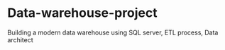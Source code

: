 # Data-warehouse-project
Building a modern data warehouse using SQL server, ETL process, Data architect
